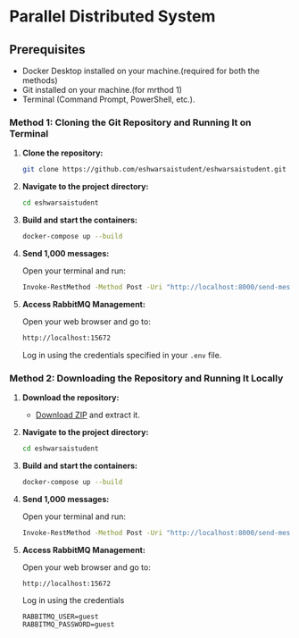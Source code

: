 # Parallel Distributed System

## Prerequisites

- Docker Desktop installed on your machine.(required for both the methods)
- Git installed on your machine.(for mrthod 1)
- Terminal (Command Prompt, PowerShell, etc.).

### Method 1: Cloning the Git Repository and Running It on Terminal

1. **Clone the repository:**

    ```bash
    git clone https://github.com/eshwarsaistudent/eshwarsaistudent.git
    ```

2. **Navigate to the project directory:**

    ```bash
    cd eshwarsaistudent
    ```

3. **Build and start the containers:**

    ```bash
    docker-compose up --build
    ```

4. **Send 1,000 messages:**

    Open your terminal and run:

    ```bash
    Invoke-RestMethod -Method Post -Uri "http://localhost:8000/send-messages/?count=1001"
    ```

5. **Access RabbitMQ Management:**

    Open your web browser and go to:

    ```bash
    http://localhost:15672
    ```

    Log in using the credentials specified in your `.env` file.

### Method 2: Downloading the Repository and Running It Locally

1. **Download the repository:**

    - [Download ZIP](https://github.com/eshwarsaistudent/eshwarsaistudent/archive/refs/heads/main.zip) and extract it.

2. **Navigate to the project directory:**

    ```bash
    cd eshwarsaistudent
    ```

3. **Build and start the containers:**

    ```bash
    docker-compose up --build
    ```

4. **Send 1,000 messages:**

    Open your terminal and run:

    ```bash
    Invoke-RestMethod -Method Post -Uri "http://localhost:8000/send-messages/?count=1001"
    ```

5. **Access RabbitMQ Management:**

    Open your web browser and go to:

    ```bash
    http://localhost:15672
    ```

    Log in using the credentials

       RABBITMQ_USER=guest
       RABBITMQ_PASSWORD=guest

